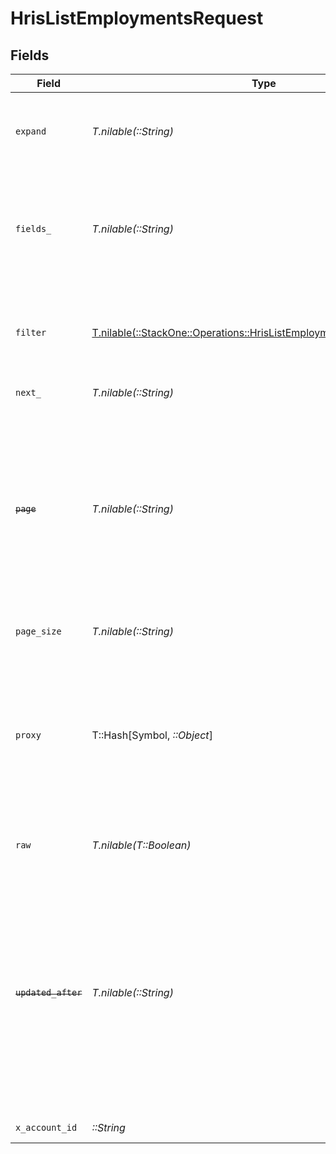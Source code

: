 # HrisListEmploymentsRequest


## Fields

| Field                                                                                                                                                                                                                                                                                                      | Type                                                                                                                                                                                                                                                                                                       | Required                                                                                                                                                                                                                                                                                                   | Description                                                                                                                                                                                                                                                                                                | Example                                                                                                                                                                                                                                                                                                    |
| ---------------------------------------------------------------------------------------------------------------------------------------------------------------------------------------------------------------------------------------------------------------------------------------------------------- | ---------------------------------------------------------------------------------------------------------------------------------------------------------------------------------------------------------------------------------------------------------------------------------------------------------- | ---------------------------------------------------------------------------------------------------------------------------------------------------------------------------------------------------------------------------------------------------------------------------------------------------------- | ---------------------------------------------------------------------------------------------------------------------------------------------------------------------------------------------------------------------------------------------------------------------------------------------------------- | ---------------------------------------------------------------------------------------------------------------------------------------------------------------------------------------------------------------------------------------------------------------------------------------------------------- |
| `expand`                                                                                                                                                                                                                                                                                                   | *T.nilable(::String)*                                                                                                                                                                                                                                                                                      | :heavy_minus_sign:                                                                                                                                                                                                                                                                                         | The comma separated list of fields that will be expanded in the response                                                                                                                                                                                                                                   | groups                                                                                                                                                                                                                                                                                                     |
| `fields_`                                                                                                                                                                                                                                                                                                  | *T.nilable(::String)*                                                                                                                                                                                                                                                                                      | :heavy_minus_sign:                                                                                                                                                                                                                                                                                         | The comma separated list of fields that will be returned in the response (if empty, all fields are returned)                                                                                                                                                                                               | id,remote_id,employee_id,remote_employee_id,job_title,pay_rate,pay_period,pay_frequency,pay_currency,effective_date,employment_type,employment_contract_type,time_worked,created_at,updated_at,start_date,end_date,active,department,team,cost_center,cost_centers,division,job,type,contract_type,manager |
| `filter`                                                                                                                                                                                                                                                                                                   | [T.nilable(::StackOne::Operations::HrisListEmploymentsQueryParamFilter)](../../models/operations/hrislistemploymentsqueryparamfilter.md)                                                                                                                                                                   | :heavy_minus_sign:                                                                                                                                                                                                                                                                                         | Filter parameters that allow greater customisation of the list response                                                                                                                                                                                                                                    |                                                                                                                                                                                                                                                                                                            |
| `next_`                                                                                                                                                                                                                                                                                                    | *T.nilable(::String)*                                                                                                                                                                                                                                                                                      | :heavy_minus_sign:                                                                                                                                                                                                                                                                                         | The unified cursor                                                                                                                                                                                                                                                                                         |                                                                                                                                                                                                                                                                                                            |
| ~~`page`~~                                                                                                                                                                                                                                                                                                 | *T.nilable(::String)*                                                                                                                                                                                                                                                                                      | :heavy_minus_sign:                                                                                                                                                                                                                                                                                         | : warning: ** DEPRECATED **: This will be removed in a future release, please migrate away from it as soon as possible.<br/><br/>The page number of the results to fetch                                                                                                                                   |                                                                                                                                                                                                                                                                                                            |
| `page_size`                                                                                                                                                                                                                                                                                                | *T.nilable(::String)*                                                                                                                                                                                                                                                                                      | :heavy_minus_sign:                                                                                                                                                                                                                                                                                         | The number of results per page                                                                                                                                                                                                                                                                             |                                                                                                                                                                                                                                                                                                            |
| `proxy`                                                                                                                                                                                                                                                                                                    | T::Hash[Symbol, *::Object*]                                                                                                                                                                                                                                                                                | :heavy_minus_sign:                                                                                                                                                                                                                                                                                         | Query parameters that can be used to pass through parameters to the underlying provider request by surrounding them with 'proxy' key                                                                                                                                                                       |                                                                                                                                                                                                                                                                                                            |
| `raw`                                                                                                                                                                                                                                                                                                      | *T.nilable(T::Boolean)*                                                                                                                                                                                                                                                                                    | :heavy_minus_sign:                                                                                                                                                                                                                                                                                         | Indicates that the raw request result is returned                                                                                                                                                                                                                                                          |                                                                                                                                                                                                                                                                                                            |
| ~~`updated_after`~~                                                                                                                                                                                                                                                                                        | *T.nilable(::String)*                                                                                                                                                                                                                                                                                      | :heavy_minus_sign:                                                                                                                                                                                                                                                                                         | : warning: ** DEPRECATED **: This will be removed in a future release, please migrate away from it as soon as possible.<br/><br/>Use a string with a date to only select results updated after that given date                                                                                             | 2020-01-01T00:00:00.000Z                                                                                                                                                                                                                                                                                   |
| `x_account_id`                                                                                                                                                                                                                                                                                             | *::String*                                                                                                                                                                                                                                                                                                 | :heavy_check_mark:                                                                                                                                                                                                                                                                                         | The account identifier                                                                                                                                                                                                                                                                                     |                                                                                                                                                                                                                                                                                                            |